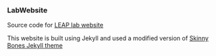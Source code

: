 ### LabWebsite

Source code for [LEAP lab website](http://leap.ee.iisc.ac.in)

This website is built using Jekyll and used a modified version of [Skinny Bones Jekyll theme](https://github.com/mmistakes/skinny-bones-jekyll)
